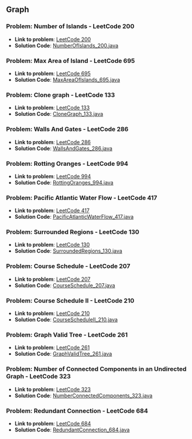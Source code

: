 ## Graph

### Problem: Number of Islands - LeetCode 200

- **Link to problem**: [LeetCode 200](https://leetcode.com/problems/number-of-islands/)
- **Solution Code**: [NumberOfIslands_200.java](NumberOfIslands_200.java)

### Problem: Max Area of Island - LeetCode 695

- **Link to problem**: [LeetCode 695](https://leetcode.com/problems/max-area-of-island/)
- **Solution Code**: [MaxAreaOfIslands_695.java](MaxAreaOfIslands_695.java)

### Problem: Clone graph - LeetCode 133

- **Link to problem**: [LeetCode 133](https://leetcode.com/problems/clone-graph/)
- **Solution Code**: [CloneGraph_133.java](CloneGraph_133.java)

### Problem: Walls And Gates - LeetCode 286

- **Link to problem**: [LeetCode 286](https://leetcode.com/problems/waves-and-gates/)
- **Solution Code**: [WallsAndGates_286.java](WallsAndGates_286.java)

### Problem: Rotting Oranges - LeetCode 994

- **Link to problem**: [LeetCode 994](https://leetcode.com/problems/rotting-oranges/)
- **Solution Code**: [RottingOranges_994.java](RottingOranges_994.java)

### Problem: Pacific Atlantic Water Flow - LeetCode 417

- **Link to problem**: [LeetCode 417](https://leetcode.com/problems/pacific-atlantic-water-flow/)
- **Solution Code**: [PacificAtlanticWaterFlow_417.java](PacificAtlanticWaterFlow_417.java)

### Problem: Surrounded Regions - LeetCode 130

- **Link to problem**: [LeetCode 130](https://leetcode.com/problems/surrounded-regions/)
- **Solution Code**: [SurroundedRegions_130.java](SurroundedRegions_130.java)

### Problem: Course Schedule - LeetCode 207

- **Link to problem**: [LeetCode 207](https://leetcode.com/problems/course-schedule/)
- **Solution Code**: [CourseSchedule_207.java](CourseSchedule_207.java)

### Problem: Course Schedule II - LeetCode 210

- **Link to problem**: [LeetCode 210](https://leetcode.com/problems/course-schedule-ii/)
- **Solution Code**: [CourseScheduleII_210.java](CourseScheduleII_210.java)

### Problem: Graph Valid Tree - LeetCode 261

- **Link to problem**: [LeetCode 261](https://leetcode.com/problems/graph-valid-tree/)
- **Solution Code**: [GraphValidTree_261.java](GraphValidTree_261.java)

### Problem: Number of Connected Components in an Undirected Graph - LeetCode 323

- **Link to problem**: [LeetCode 323](https://leetcode.com/problems/number-of-connected-components-in-an-undirected-graph/)
- **Solution Code**: [NumberConnectedComponents_323.java](NumberConnectedComponents_323.java)

### Problem: Redundant Connection - LeetCode 684

- **Link to problem**: [LeetCode 684](https://leetcode.com/problems/redundant-connection/)
- **Solution Code**: [RedundantConnection_684.java](RedundantConnection_684.java)

